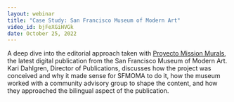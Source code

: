 ```yaml
---
layout: webinar
title: "Case Study: San Francisco Museum of Modern Art"
video_id: bjFeXGiHVGk
date: October 25, 2022
---
```

A deep dive into the editorial approach taken with [Proyecto Mission Murals](https://www.sfmoma.org/publication/mission-murals/), the latest digital publication from the San Francisco Museum of Modern Art. Kari Dahlgren, Director of Publications, discusses how the project was conceived and why it made sense for SFMOMA to do it, how the museum worked with a community advisory group to shape the content, and how they approached the bilingual aspect of the publication.
